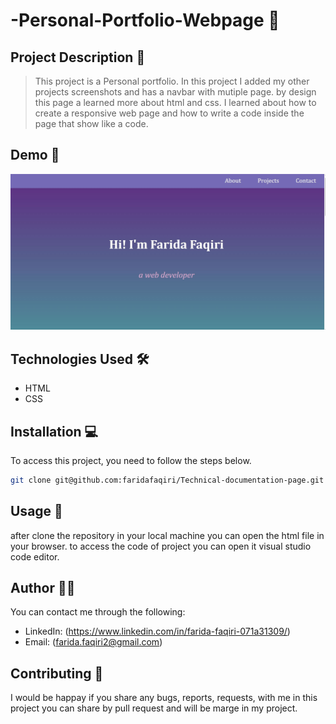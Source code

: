 # -Personal-Portfolio-Webpage 🚀

## Project Description 📝

> This project is a Personal portfolio. In this project I added my other projects screenshots and has a navbar with mutiple page.
by design this page a learned more about html and css.
I learned about how to create a responsive web page and how to write a code inside the page that show like a code.

## Demo 📸

![Project Demo](./images/Capture.JPG)

## Technologies Used 🛠️

- HTML
- CSS

## Installation 💻

To access this project, you need to follow the steps below.

```bash
git clone git@github.com:faridafaqiri/Technical-documentation-page.git

```

## Usage 🎯

after clone the repository in your local machine you can open the html file in your browser.
to access the code of project you can open it visual studio code editor.

## Author 👩‍💻

You can contact me through the following:

- LinkedIn: (<https://www.linkedin.com/in/farida-faqiri-071a31309/>)
- Email: (<farida.faqiri2@gmail.com>)

## Contributing 🤝

I would be happay if you share any bugs, reports, requests, with me in this project you can share   by pull request and will be marge in my project.
